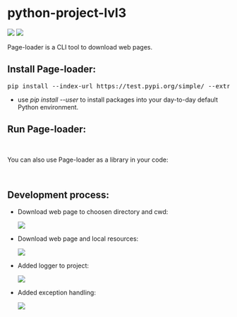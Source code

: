 <h1>python-project-lvl3</h1>
<div>
  <p>
    <a href="https://codeclimate.com/github/sdemikhov/python-project-lvl3/maintainability"><img src="https://api.codeclimate.com/v1/badges/6e5bd221dd513f646112/maintainability" /></a>
    <a href="https://travis-ci.org/sdemikhov/python-project-lvl3"><img src="https://travis-ci.org/sdemikhov/python-project-lvl3.svg?branch=master" /></a>
  </p>
  <p>Page-loader is a CLI tool to download web pages.</p>
  <h2>Install Page-loader:</h2>
  <pre>pip install --index-url https://test.pypi.org/simple/ --extra-index-url https://pypi.python.org/pypi/ sdemikhov-page-loader</pre>
  <ul>
    <li>use <em>pip install --user</em> to install packages into your day-to-day default Python environment.</li>
   </ul>
  <h2>Run Page-loader:</h2>
<pre>

</pre>
  <p>You can also use Page-loader as a library in your code:</p>
<pre>

</pre>
  <h2>Development process:</h2>
  <ul>
    <li>
      <p>Download web page to choosen directory and cwd:</p>
      <p><a href="https://asciinema.org/a/hPtCshE94U1CyxID48RGDE2qg" target="_blank"><img src="https://asciinema.org/a/hPtCshE94U1CyxID48RGDE2qg.svg" /></a></p>
    </li>
      <li>
      <p>Download web page and local resources:</p>
      <p><a href="https://asciinema.org/a/Qzq2CBnzMGm41gxNffuXe0MX9" target="_blank"><img src="https://asciinema.org/a/Qzq2CBnzMGm41gxNffuXe0MX9.svg" /></a></p>
    </li>
      <li>
      <p>Added logger to project:</p>
      <p><a href="https://asciinema.org/a/Sgftcnm4ac1Axn5YPeggPogk5" target="_blank"><img src="https://asciinema.org/a/Sgftcnm4ac1Axn5YPeggPogk5.svg" /></a></p>
    </li>
    <li>
      <p>Added exception handling:</p>
      <p><a href="https://asciinema.org/a/gvcuLP2wdhLG28ZT5ktIZsvC0" target="_blank"><img src="https://asciinema.org/a/gvcuLP2wdhLG28ZT5ktIZsvC0.svg" /></a></p>
    </li>
  </ul>
</div>
